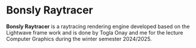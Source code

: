 # Bonsly Raytracer 
**Bonsly Raytracer** is a raytracing rendering engine developed based on the Lightwave frame work and is done by Togla Onay and me for the lecture Computer Graphics during the winter semester 2024/2025. 